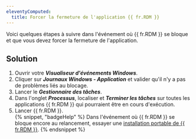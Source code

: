 ```yaml
---
eleventyComputed:
  title: Forcer la fermeture de l'application {{ fr.RDM }}
---
```

Voici quelques étapes à suivre dans l'événement où {{ fr.RDM }} se bloque et que vous devez forcer la fermeture de l'application.
## Solution
1. Ouvrir votre ***Visualiseur d'événements Windows***.
2. Cliquer sur ***Journaux Windows - Application*** et valider qu'il n'y a pas de problèmes liés au blocage.
3. Lancer le ***Gestionnaire des tâches***.
4. Dans l'onglet ***Processus***, localiser et ***Terminer les tâches*** sur toutes les applications {{ fr.RDM }} qui pourraient être en cours d'exécution.
5. Lancer {{ fr.RDM }}.  
{% snippet, "badgeHelp" %}
Dans l'événement où {{ fr.RDM }} se bloque encore au relancement, essayer une [installation portable de {{ fr.RDM }}](/rdm/mac/kb/rdm-windows/how-to-articles/portable-rdm-installation/).
{% endsnippet %}